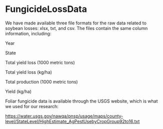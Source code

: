 # FungicideLossData

We have made available three file formats for the raw data related to soybean losses: xlsx, txt, and csv. The files contain the same column information, including:

Year

State

Total yield loss (1000 metric tons)

Total yield loss (kg/ha)

Total production (1000 metric tons)

Yield (kg/ha)


Foliar fungicide data is available through the USGS website, which is what we used for our research:

https://water.usgs.gov/nawqa/pnsp/usage/maps/county-level/StateLevel/HighEstimate_AgPestUsebyCropGroup92to16.txt
